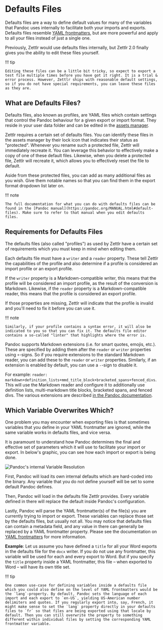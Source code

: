 # Defaults Files

Defaults files are a way to define default values for many of the variables that Pandoc uses internally to facilitate both your imports and exports. Defaults files resemble [YAML frontmatters](yaml-frontmatter.md), but are more powerful and apply to all your files instead of just a single one.

Previously, Zettlr would use defaults files internally, but Zettlr 2.0 finally gives you the ability to edit these files yourself.

!!! tip

    Editing these files can be a little bit tricky, so expect to export a test file multiple times before you have got it right. It is a trial & error process. However, Zettlr ships with reasonable default settings, so if you do not have special requirements, you can leave these files as they are.

## What are Defaults Files?

Defaults files, also known as profiles, are YAML files which contain settings that control the Pandoc behaviour for a given export or import format. They reside in your user data folder and can be edited in the [assets manager](assets-manager.md).

Zettlr requires a certain set of defaults files. You can identify these files in the assets manager by their lock icon that indicates their status as "protected". Whenever you rename such a protected file, Zettlr will immediately recreate it. You can leverage this behavior to effectively make a copy of one of these default files. Likewise, when you delete a protected file, Zettlr will recreate it, which allows you to effectively reset the file to default.

Aside from these protected files, you can add as many additional files as you wish. Give them notable names so that you can find them in the export format dropdown list later on.

!!! note

    The full documentation for what you can do with defaults files can be found in the [Pandoc manual](https://pandoc.org/MANUAL.html#default-files). Make sure to refer to that manual when you edit defaults files.

## Requirements for Defaults Files

The defaults files (also called "profiles") as used by Zettlr have a certain set of requirements which you must keep in mind when editing them.

Each defaults file must have a `writer` and a `reader` property. These tell Zettlr the capabilities of the profile and also determine if a profile is considered an import profile or an export profile.

If the `writer` property is a Markdown-compatible writer, this means that the profile will be considered an import profile, as the result of the conversion is Markdown. Likewise, if the `reader` property is a Markdown-compatible reader, this means that the profile is considered an export profile.

If those properties are missing, Zettlr will indicate that the profile is invalid and you'll need to fix it before you can use it.

!!! note

    Similarly, if your profile contains a syntax error, it will also be indicated to you so that you can fix it. The defaults file editor contains a so-called "linter" that highlights where the error is.

Pandoc supports Markdown extensions (i.e. for smart quotes, emojis, etc.). These are specified by adding them after the `reader` or `writer` properties using `+`-signs. So if you require extensions to the standard Markdown reader, you can add these to the `reader` or `writer` properties. Similarly, if an extension is enabled by default, you can use a `-`-sign to disable it.

For example: `reader: markdown+definition_lists+mmd_title_block+bracketed_spans+fenced_divs`. This will use the Markdown reader and configure it to additionally use definition lists, multi-markdown title blocks, bracketed spans, and fenced divs. The various extensions are described [in the Pandoc documentation](https://pandoc.org/MANUAL.html#extensions).

## Which Variable Overwrites Which?

One problem you may encounter when exporting files is that sometimes variables that you define in your YAML frontmatter are ignored, while the same variable works in defaults files, and vice versa.

It is paramount to understand how Pandoc determines the final and effective set of parameters which it will use to facilitate your import or export. In below's graphic, you can see how each import or export is being done.

![Pandoc's internal Variable Resolution](../img/pandoc_variable_resolution.png)

First, Pandoc will load its own internal defaults which are hard-coded into the binary. Any variable that you do not define yourself will be set to some default Pandoc defines.

Then, Pandoc will load in the defaults file Zettlr provides. Every variable defined in there will replace the default inside Pandoc's configuration.

Lastly, Pandoc will parse the YAML frontmatter(s) of the file(s) you are currently trying to import or export. These variables can replace those set by the defaults files, but usually not all. You may notice that defaults files can contain a metadata field, and any value in there can generally be replaced by a YAML frontmatter property. Please see the documentation on [YAML frontmatters](yaml-frontmatter.md) for more information.

**Example**: Let us assume you have defined a `title` for all your Word exports in the defaults file for the `docx` writer. If you do not use any frontmatter, this variable will be used for each and every export to Word. But if you specify the `title` property inside a YAML frontmatter, this file – when exported to Word – will have its own title set.

!!! tip

    One common use-case for defining variables inside a defaults file which you could also define on the level of YAML frontmatters would be the `lang`-property. By default, Pandoc sets the language of each import and each export to `en-US`, yielding US-American number delimiters and quotes. If you regularly export into, say, French, it might make sense to set the `lang` property directly in your defaults files to `fr` so that files are being exported using that locale by default. Then you can still overwrite the property to something different within individual files by setting the corresponding YAML frontmatter variable.
